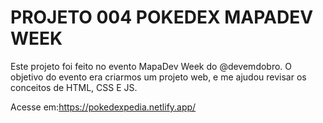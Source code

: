 # PROJETO 004 POKEDEX MAPADEV WEEK
 Este projeto foi feito no evento MapaDev Week do @devemdobro. O objetivo do evento era criarmos um projeto web, e me ajudou revisar os conceitos de HTML, CSS E JS.
 
 Acesse em:https://pokedexpedia.netlify.app/

